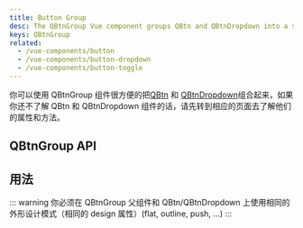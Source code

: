 ```yaml
---
title: Button Group
desc: The QBtnGroup Vue component groups QBtn and QBtnDropdown into a single unit.
keys: QBtnGroup
related:
  - /vue-components/button
  - /vue-components/button-dropdown
  - /vue-components/button-toggle
---
```


你可以使用 QBtnGroup 组件很方便的把[QBtn](/vue-components/button) 和 [QBtnDropdown](/vue-components/button-dropdown)组合起来，如果你还不了解 QBtn 和 QBtnDropdown 组件的话，请先转到相应的页面去了解他们的属性和方法。

## QBtnGroup API

<doc-api file="QBtnGroup" />

## 用法
<doc-example title="Examples" file="QBtnGroup/Group" />

::: warning
你必须在 QBtnGroup 父组件和 QBtn/QBtnDropdown 上使用相同的外形设计模式（相同的 design 属性）(flat, outline, push, ...)
:::

<doc-example title="Spread horizontally" file="QBtnGroup/GroupSpread" />

<doc-example title="With QBtnDropdown" file="QBtnGroup/WithDropdown" />
